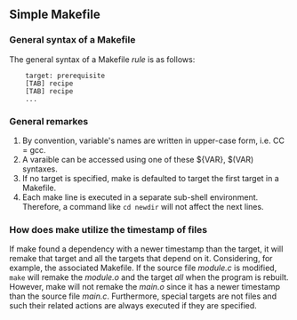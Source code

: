 ## Simple Makefile
 ### General syntax of a Makefile

The general syntax of a Makefile *rule* is as follows:
```
	target: prerequisite
	[TAB] recipe
	[TAB] recipe
    ...
```

### General remarkes
1. By convention,  variable's names are written in upper-case form, i.e. CC = gcc.
2. A varaible can be accessed using one of these ${VAR}, $(VAR) syntaxes.
3. If no target is specified, make is defaulted to target the first target in a Makefile.
4. Each make line is executed in a separate sub-shell environment. Therefore, a command like `cd newdir` will not affect the next lines.



### How does make utilize the timestamp of files
If make found a dependency with a newer timestamp than the target, it will
remake that target and all the targets that depend on it.
Considering, for example, the associated Makefile. If the source file *module.c* is modified, `make` will remake
the *module.o* and the target *all*  when the program is rebuilt. However, make will not remake
 the *main.o* since it has a newer timestamp than the source file *main.c*.
Furthermore, special targets are not files and such their related actions are always executed
if they are specified.
